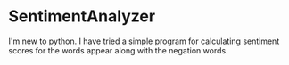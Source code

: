 # SentimentAnalyzer
I'm new to python. I have tried a simple program for calculating sentiment scores for the words appear along with the negation words.

